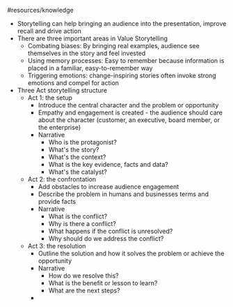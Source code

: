 #resources/knowledge

- Storytelling can help bringing an audience into the presentation, improve recall and drive action
- There are three important areas in Value Storytelling
	- Combating biases: By bringing real examples, audience see themselves in the story and feel invested
	- Using memory processes: Easy to remember because information is placed in a familiar, easy-to-remember way
	- Triggering emotions: change-inspiring stories often invoke strong emotions and compel for action
- Three Act storytelling structure
	- Act 1: the setup
		- Introduce the central character and the problem or opportunity
		- Empathy and engagement is created - the audience should care about the character (customer, an executive, board member, or the enterprise)
		- Narrative
			- Who is the protagonist?
			- What's the story?
			- What's the context?
			- What is the key evidence, facts and data?
			- What's the catalyst?
	- Act 2: the confrontation
		- Add obstacles to increase audience engagement
		- Describe the problem in humans and businesses terms and provide facts
		- Narrative
			- What is the conflict?
			- Why is there a conflict?
			- What happens if the conflict is unresolved?
			- Why should do we address the conflict?
	- Act 3: the resolution
		- Outline the solution and how it solves the problem or achieve the opportunity
		- Narrative
			- How do we resolve this?
			- What is the benefit or lesson to learn?
			- What are the next steps?
		- 